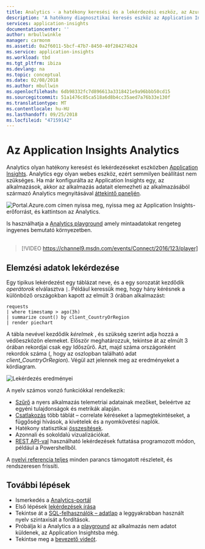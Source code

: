 ```yaml
---
title: Analytics - a hatékony keresési és a lekérdezési eszköz, az Azure Application Insights |} A Microsoft Docs
description: 'A hatékony diagnosztikai keresés eszköz az Application Insights Analytics áttekintése. '
services: application-insights
documentationcenter: ''
author: mrbullwinkle
manager: carmonm
ms.assetid: 0a2f6011-5bcf-47b7-8450-40f284274b24
ms.service: application-insights
ms.workload: tbd
ms.tgt_pltfrm: ibiza
ms.devlang: na
ms.topic: conceptual
ms.date: 02/08/2018
ms.author: mbullwin
ms.openlocfilehash: 6db98332fc7d896613a3318421e9a96bbb50cd15
ms.sourcegitcommit: 51a1476c85ca518a6d8b4cc35aed7a76b33e130f
ms.translationtype: MT
ms.contentlocale: hu-HU
ms.lasthandoff: 09/25/2018
ms.locfileid: "47159142"
---
```

# <a name="analytics-in-application-insights"></a>Az Application Insights Analytics
Analytics olyan hatékony keresést és lekérdezéseket eszközben [Application Insights](app-insights-overview.md). Analytics egy olyan webes eszköz, ezért semmilyen beállítást nem szükséges. Ha már konfigurálta az Application Insights egy, az alkalmazások, akkor az alkalmazás adatait elemezheti az alkalmazásából származó Analytics megnyitásával [áttekintő paneljén](app-insights-dashboards.md).

![Portal.Azure.com címen nyissa meg, nyissa meg az Application Insights-erőforrást, és kattintson az Analytics.](./media/app-insights-analytics/001.png)

Is használhatja a [Analytics playground](https://go.microsoft.com/fwlink/?linkid=859557) amely mintaadatokat rengeteg ingyenes bemutató környezetben.
<br>
<br>
> [!VIDEO https://channel9.msdn.com/events/Connect/2016/123/player] 

## <a name="query-data-in-analytics"></a>Elemzési adatok lekérdezése
Egy tipikus lekérdezést egy táblázat neve, és a egy sorozatát kezdődik *operátorok* elválasztva `|`.
Például keressük meg, hogy hány kérésnek a különböző országokban kapott az elmúlt 3 órában alkalmazást:
```AIQL
requests
| where timestamp > ago(3h)
| summarize count() by client_CountryOrRegion
| render piechart
```

A tábla nevével kezdődik *kérelmek* , és szükség szerint adja hozzá a védőeszközön elemeket.  Először meghatározzuk, tekintse át az elmúlt 3 órában rekordjai csak egy Időszűrő.
Azt, majd száma országonként rekordok száma (, hogy az oszlopban található adat *client_CountryOrRegion*). Végül azt jelennek meg az eredményeket a kördiagram.
<br>

![Lekérdezés eredményei](./media/app-insights-analytics/030.png)

A nyelv számos vonzó funkciókkal rendelkezik:

* [Szűrő](/azure/kusto/query/whereoperator) a nyers alkalmazás telemetriai adatainak mezőket, beleértve az egyéni tulajdonságok és metrikák alapján.
* [Csatlakozás](/azure/kusto/query/joinoperator) több táblát – correlate kéréseket a lapmegtekintéseket, a függőségi hívások, a kivételek és a nyomkövetési naplók.
* Hatékony statisztikai [összesítések](/azure/kusto/query/summarizeoperator).
* Azonnali és sokoldalú vizualizációkat.
* [REST API-val](https://dev.applicationinsights.io/) használható lekérdezések futtatása programozott módon, például a Powershellből.

A [nyelvi referencia teljes](https://go.microsoft.com/fwlink/?linkid=856079) minden parancs támogatott részleteit, és rendszeresen frissíti.

## <a name="next-steps"></a>További lépések
* Ismerkedés a [Analytics-portál](https://go.microsoft.com/fwlink/?linkid=856587)
* Első lépések [lekérdezések írása](https://go.microsoft.com/fwlink/?linkid=856078)
* Tekintse át a [SQL-felhasználók – adatlap](https://aka.ms/sql-analytics) a leggyakrabban használt nyelv szintaxisát a fordítások.
* Próbálja ki a Analytics a a [playground](https://analytics.applicationinsights.io/demo) az alkalmazás nem adatot küldenek, az Application Insightsba még.
* Tekintse meg a [bevezető videót](https://applicationanalytics-media.azureedge.net/home_page_video.mp4).